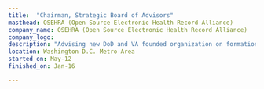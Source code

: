 ```yaml
---
title:  "Chairman, Strategic Board of Advisors"
masthead: OSEHRA (Open Source Electronic Health Record Alliance)
company_name: OSEHRA (Open Source Electronic Health Record Alliance)
company_logo: 
description: "Advising new DoD and VA founded organization on formation of open innovations and open source software for healthcare industry."
location: Washington D.C. Metro Area
started_on: May-12
finished_on: Jan-16

---
```

